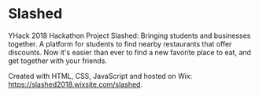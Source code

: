 # Slashed
YHack 2018 Hackathon Project
Slashed: Bringing students and businesses together. 
A platform for students to find nearby restaurants that offer discounts. Now it's easier than ever to find a new favorite place to eat, and get together with your friends.

Created with HTML, CSS, JavaScript and hosted on Wix: https://slashed2018.wixsite.com/slashed.
